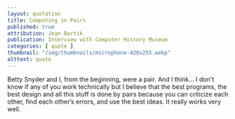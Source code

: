 ```yaml
---
layout: quotation
title: Computing in Pairs
published: true
attribution: Jean Bartik
publication: Interview with Computer History Museum
categories: [ quote ]
thumbnail: "/img/thumbnails/microphone-420x255.webp"
alttext: quote
---
```


Betty Snyder and I, from the beginning, were a pair. And I think... I don't know if any of you 
work technically but I believe that the best programs, the best design and all this stuff is done 
by pairs because you can criticize each other, find each other’s errors, and use the best ideas. It 
really works very well.
